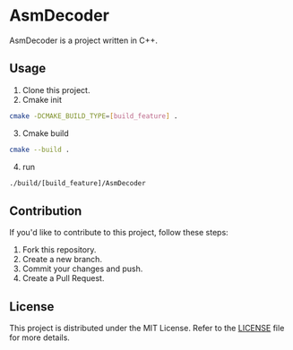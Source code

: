 # AsmDecoder

AsmDecoder is a project written in C++.

## Usage

1. Clone this project.
2. Cmake init
```bash 
cmake -DCMAKE_BUILD_TYPE=[build_feature] .
```
3. Cmake build
```bash 
cmake --build .
```
4. run 
```bash 
./build/[build_feature]/AsmDecoder
```

## Contribution

If you'd like to contribute to this project, follow these steps:

1. Fork this repository.
2. Create a new branch.
3. Commit your changes and push.
4. Create a Pull Request.

## License

This project is distributed under the MIT License. Refer to the [LICENSE](./LICENSE) file for more details.
